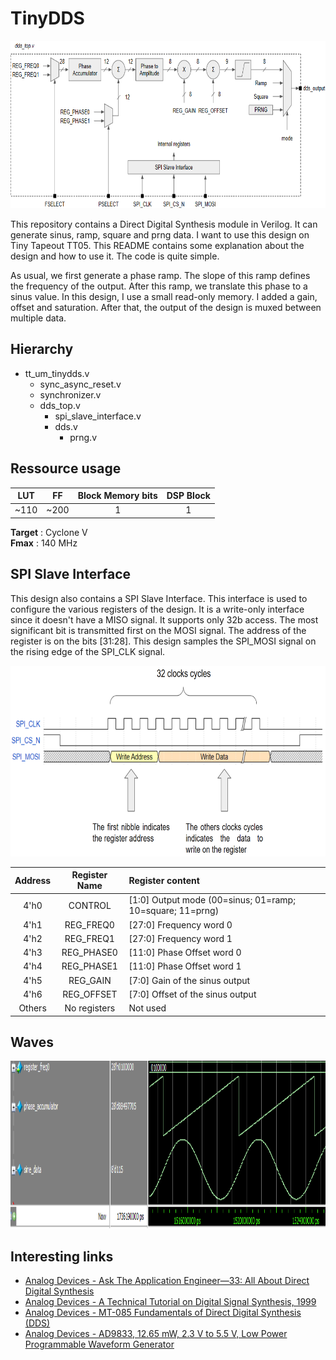 # TinyDDS

<img src="./schematic.png" width="700" height="268">

This repository contains a Direct Digital Synthesis module in Verilog. It can generate sinus, ramp, square and prng data. I want to use this design on Tiny Tapeout TT05. This README contains some explanation about the design and how to use it. The code is quite simple.

As usual, we first generate a phase ramp. The slope of this ramp defines the frequency of the output. After this ramp, we translate this phase to a sinus value. In this design, I use a small read-only memory. I added a gain, offset and saturation. After that, the output of the design is muxed between multiple data.

## Hierarchy

- tt_um_tinydds.v
  - sync_async_reset.v
  - synchronizer.v
  - dds_top.v
    - spi_slave_interface.v
    - dds.v
      - prng.v

## Ressource usage

| LUT       | FF            | Block Memory bits | DSP Block            |
| :-------: |:-------------:|:-----------------:|:--------------------:|
| ~110      | ~200          | 1                 | 1                    |

**Target** :  Cyclone V<br>
**Fmax**   : 140 MHz

## SPI Slave Interface

This design also contains a SPI Slave Interface. This interface is used to configure the various registers of the design. It is a write-only interface since it doesn't have a MISO signal. It supports only 32b access. The most significant bit is transmitted first on the MOSI signal. The address of the register is on the bits [31:28]. This design samples the SPI_MOSI signal on the rising edge of the SPI_CLK signal.

<img src="./spi_interface.png" width="687" height="305">

| Address           | Register Name | Register content                                          |
| :---------------: |:-------------:| :---------------------------------------------------------|
| 4'h0              | CONTROL       | [1:0] Output mode (00=sinus; 01=ramp; 10=square; 11=prng) |
| 4'h1              | REG_FREQ0     | [27:0] Frequency word 0                                   |
| 4'h2              | REG_FREQ1     | [27:0] Frequency word 1                                   |
| 4'h3              | REG_PHASE0    | [11:0] Phase Offset word 0                                |
| 4'h4              | REG_PHASE1    | [11:0] Phase Offset word 1                                |
| 4'h5              | REG_GAIN      | [7:0] Gain of the sinus output                            |
| 4'h6              | REG_OFFSET    | [7:0] Offset of the sinus output                          |
| Others            | No registers  | Not used                                                  |

## Waves

<img src="./ramp_to_sine_data.png" width="700" height="268">

## Interesting links

- [Analog Devices - Ask The Application Engineer—33: All About Direct Digital Synthesis](https://www.analog.com/en/analog-dialogue/articles/all-about-direct-digital-synthesis.html)
- [Analog Devices - A Technical Tutorial on Digital Signal Synthesis, 1999](https://www.analog.com/en/education/education-library/technical-tutorial-dds.html)
- [Analog Devices - MT-085 Fundamentals of Direct Digital Synthesis (DDS)](https://www.analog.com/media/en/training-seminars/tutorials/MT-085.pdf)
- [Analog Devices - AD9833, 12.65 mW, 2.3 V to 5.5 V, Low Power Programmable Waveform Generator](https://www.analog.com/media/en/technical-documentation/data-sheets/ad9833.pdf)
